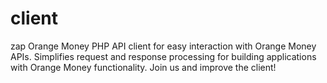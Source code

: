 # client
zap Orange Money PHP API client for easy interaction with Orange Money APIs. Simplifies request and response processing for building applications with Orange Money functionality. Join us and improve the client!
